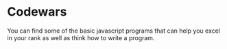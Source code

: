 # Codewars

You can find some of the basic javascript programs that can help you excel in your rank as well as think how to write a program.
